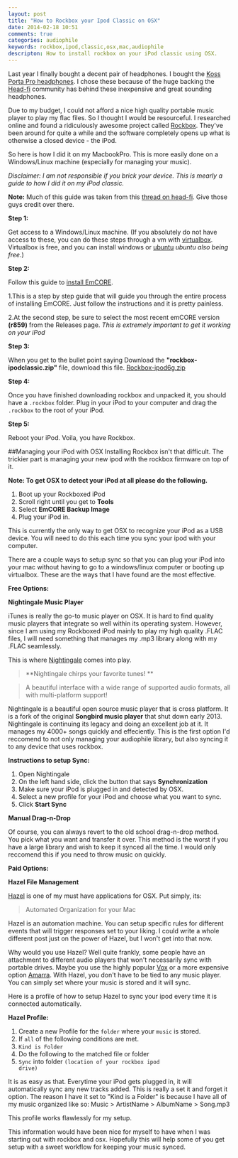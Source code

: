 ```yaml
---
layout: post
title: "How to Rockbox your Ipod Classic on OSX"
date: 2014-02-18 10:51
comments: true
categories: audiophile 
keywords: rockbox,ipod,classic,osx,mac,audiophile
descripton: How to install rockbox on your iPod classic using OSX.
---
```

Last year I finally bought a decent pair of headphones. I bought the [Koss Porta Pro headphones](http://www.head-fi.org/products/koss-portapro-headphones-semi-open). I chose these because of the huge backing the [Head-fi](http://head-fi.org) community has behind these inexpensive and great sounding headphones.

Due to my budget, I could not afford a nice high quality portable music player to play my flac files. So I thought I would be resourceful. I researched online and found a ridiculously awesome project called [Rockbox](http://www.rockbox.org). They've been around for quite a while and the software completely opens up what is otherwise a closed device - the iPod. 

So here is how I did it on my MacbookPro. This is more easily done on a Windows/Linux machine (especially for managing your music).

*Disclaimer: I am not responsible if you brick your device. This is mearly a guide to how I did it on my iPod classic.*

**Note:** Much of this guide was taken from this [thread on head-fi](http://www.head-fi.org/t/532426/ipod-classic-rockbox-its-happening). Give those guys credit over there.


**Step 1:** 

Get access to a Windows/Linux machine. (If you absolutely do not have access to these, you can do these steps through a vm with [virtualbox](http://www.virtualbox.org). Virtualbox is free, and you can install windows or [ubuntu](http://www.ubuntu.com) *ubuntu also being free*.)

**Step 2:** 

Follow this guide to [install EmCORE](http://freemyipod.org/wiki/EmCORE_Installation/iPodClassic).

1.This is a step by step guide that will guide you through the entire process of installing EmCORE. Just follow the instructions and it is pretty painless.

2.At the second step, be sure to select the most recent emCORE version **(r859)** from the Releases page. *This is extremely important to get it working on your iPod*


**Step 3:** 

When you get to the bullet point saying Download the **"rockbox-ipodclassic.zip"** file, download this file. [Rockbox-ipod6g.zip](http://build.rockbox.org/data/rockbox-ipod6g.zip)

**Step 4:** 

Once you have finished downloading rockbox and unpacked it, you should have a <code>.rockbox</code> folder. Plug in your iPod to your computer and drag the <code>.rockbox</code> to the root of your iPod.

**Step 5:** 

Reboot your iPod. Voila, you have Rockbox.

##Managing your iPod with OSX
Installing Rockbox isn't that difficult. The trickier part is managing your new ipod with the rockbox firmware on top of it. 

**Note: To get OSX to detect your iPod at all please do the following.**

1. Boot up your Rockboxed iPod
2. Scroll right until you get to **Tools**
3. Select **EmCORE Backup Image**
4. Plug your iPod in.

This is currently the only way to get OSX to recognize your iPod as a USB device. You will need to do this each time you sync your ipod with your computer.


There are a couple ways to setup sync so that you can plug your iPod into your mac without having to go to a windows/linux computer or booting up virtualbox. These are the ways that I have found are the most effective.

**Free Options:**

**Nightingale Music Player**

iTunes is really the go-to music player on OSX. It is hard to find quality music players that integrate so well within its operating system. However, since I am using my Rockboxed iPod mainly to play my high quality .FLAC files, I will need something that manages my .mp3 library along with my .FLAC seamlessly.

This is where [Nightingale](http://getnightingale.com) comes into play. 
>**Nightingale chirps your favorite tunes! **

>A beautiful interface with a wide range of supported audio formats, all with multi-platform support! 

Nightingale is a beautiful open source music player that is cross platform. It is a fork of the original **Songbird music player** that shut down early 2013. Nightingale is continuing its legacy and doing an excellent job at it. It manages my 4000+ songs quickly and effeciently. This is the first option I'd reccomend to not only managing your audiophile library, but also syncing it to any device that uses rockbox.

**Instructions to setup Sync:**

1. Open Nightingale
2. On the left hand side, click the button that says **Synchronization**
3. Make sure your iPod is plugged in and detected by OSX.
4. Select a new profile for your iPod and choose what you want to sync.
5. Click **Start Sync**

**Manual Drag-n-Drop**

Of course, you can always revert to the old school drag-n-drop method. You pick what you want and transfer it over. This method is the worst if you have a large library and wish to keep it synced all the time. I would only reccomend this if you need to throw music on quickly.

**Paid Options:**

**Hazel File Management**

[Hazel](www.noodlesoft.com/hazel) is one of my must have applications for OSX.
Put simply, its:
> Automated Organization
for your Mac

Hazel is an automation machine. You can setup specific rules for different events that will trigger responses set to your liking. I could write a whole different post just on the power of Hazel, but I won't get into that now.

Why would you use Hazel? Well quite frankly, some people have an attachment to different audio players that won't necessarily sync with portable drives. Maybe you use the highly popular [Vox](http://coppertino.com/vox/) or a more expensive option [Amarra](http://www.sonicstudio.com/amarra/). With Hazel, you don't have to be tied to any music player. You can simply set where your music is stored and it will sync.

 Here is a profile of how to setup Hazel to sync your ipod every time it is connected automatically.

**Hazel Profile:**

1. Create a new Profile for the <code>folder</code> where your <code>music</code> is stored.
2. If <code>all</code> of the following conditions are met.
3. <code>Kind is Folder</code>
4. Do the following to the matched file or folder
5. <code>Sync</code> into folder <code>(location of your rockbox ipod drive)</code>

It is as easy as that. Everytime your iPod gets plugged in, it will automatically sync any new tracks added. This is really a set it and forget it option. The reason I have it set to "Kind is a Folder" is because I have all of my music organized like so:
Music > ArtistName > AlbumName > Song.mp3

This profile works flawlessly for my setup.

This information would have been nice for myself to have when I was starting out with rockbox and osx. Hopefully this will help some of you get setup with a sweet workflow for keeping your music synced. 